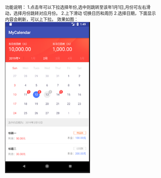 功能说明：
  1.点击年可以下拉选择年份,选中则跳转至该年1月1日,月份可左右滑动，选择月份跳转对应月份。
  2.上下滑动 切换日历和周历
  2.选择日期，下面显示内容会刷新，可以上下拉。
效果如图：
![image](https://github.com/Lanxiaofan/MyCalendar/blob/master/calendar_show.png)
